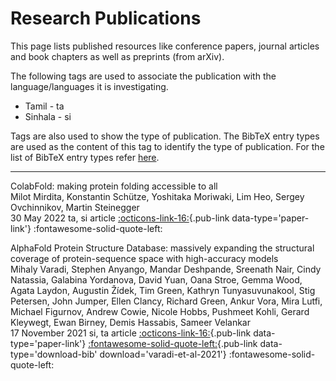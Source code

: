 <!-- @format -->

# Research Publications

This page lists published resources like conference papers, journal articles and book chapters as well as preprints (from arXiv).

The following tags are used to associate the publication with the language/languages it is investigating.

- Tamil - <lang>ta</lang>
- Sinhala - <lang>si</lang>

Tags are also used to show the type of publication. The BibTeX entry types are used as the content of this tag to identify the type of publication. For the list of BibTeX entry types refer [here](https://www.bibtex.com/e/entry-types/).

---
<!--  -->
<pub-title>ColabFold: making protein folding accessible to all</pub-title><br/>
<pub-authors>Milot Mirdita, Konstantin Schütze, Yoshitaka Moriwaki, Lim Heo, Sergey Ovchinnikov, Martin Steinegger </pub-authors><br/>
<pub-year>30 May 2022</pub-year> 
<lang>ta, si</lang> 
<entry-type>article</entry-type> 
[:octicons-link-16:](https://aclanthology.org/D19-1632/){.pub-link data-type='paper-link'}
<bibtex-copy  title='Copy to clipboard' data-clipboard-text='@article{Mirdita2022-ms,
  title    ={{ColabFold}: making protein folding accessible to all},
  author   ={Mirdita, Milot and Sch{\"u}tze, Konstantin and Moriwaki,
              Yoshitaka and Heo, Lim and Ovchinnikov, Sergey and Steinegger,
              Martin},
  journal  ={Nature Methods},
  volume   =  19,
  number   =  6,
  pages    ={679--682},
  month    =  jun,
  year     =  2022}'>:fontawesome-solid-quote-left:</bibtex-copy>
<!--  -->

<!--  -->
<pub-title>AlphaFold Protein Structure Database: massively expanding the structural coverage of protein-sequence space with high-accuracy models</pub-title><br/>
<pub-authors>Mihaly Varadi, Stephen Anyango, Mandar Deshpande, Sreenath Nair, Cindy Natassia, Galabina Yordanova, David Yuan, Oana Stroe, Gemma Wood, Agata Laydon, Augustin Žídek, Tim Green, Kathryn Tunyasuvunakool, Stig Petersen, John Jumper, Ellen Clancy, Richard Green, Ankur Vora, Mira Lutfi, Michael Figurnov, Andrew Cowie, Nicole Hobbs, Pushmeet Kohli, Gerard Kleywegt, Ewan Birney, Demis Hassabis, Sameer Velankar</pub-authors><br/>
<pub-year>17 November 2021</pub-year>
<lang>si, ta</lang> 
<entry-type>article</entry-type>
[:octicons-link-16:](https://academic.oup.com/nar/article/50/D1/D439/6430488){.pub-link data-type='paper-link'}
[:fontawesome-solid-quote-left:](./bib/varadi-et-al-2021.bib){.pub-link data-type='download-bib' download='varadi-et-al-2021'}
<bibtex-copy title='Copy to clipboard' data-clipboard-text='@article{10.1093/nar/gkab1061,
  author = {Varadi, Mihaly and Anyango, Stephen and Deshpande, Mandar and Nair, Sreenath and Natassia, Cindy and Yordanova, Galabina and Yuan, David and Stroe, Oana and Wood, Gemma and Laydon, Agata and Žídek, Augustin and Green, Tim and Tunyasuvunakool, Kathryn and Petersen, Stig and Jumper, John and Clancy, Ellen and Green, Richard and Vora, Ankur and Lutfi, Mira and Figurnov, Michael and Cowie, Andrew and Hobbs, Nicole and Kohli, Pushmeet and Kleywegt, Gerard and Birney, Ewan and Hassabis, Demis and Velankar, Sameer},
  title = "{AlphaFold Protein Structure Database: massively expanding the structural coverage of protein-sequence space with high-accuracy models}",
  journal = {Nucleic Acids Research},
  volume = {50},
  number = {D1},
  pages = {D439-D444},
  year = {2021},
  month = {11},
  abstract = "{The AlphaFold Protein Structure Database (AlphaFold DB, https://alphafold.ebi.ac.uk) is an openly accessible, extensive database of high-accuracy protein-structure predictions. Powered by AlphaFold v2.0 of DeepMind, it has enabled an unprecedented expansion of the structural coverage of the known protein-sequence space. AlphaFold DB provides programmatic access to and interactive visualization of predicted atomic coordinates, per-residue and pairwise model-confidence estimates and predicted aligned errors. The initial release of AlphaFold DB contains over 360,000 predicted structures across 21 model-organism proteomes, which will soon be expanded to cover most of the (over 100 million) representative sequences from the UniRef90 data set.The AlphaFold Protein Structure Database (AlphaFold DB, https://alphafold.ebi.ac.uk) is an extensive, public database of highly accurate protein structure models. The models are the products of AlphaFold2, an Artificial Intelligence algorithm developed by DeepMind. AlphaFold enabled scientists to investigate an unprecedented number of protein structures. The database we describe here provides access to these predicted models and information on their accuracy. The first version of AlphaFold DB contains over 360,000 models of 21 biologically essential species.}",
  issn = {0305-1048},
  doi = {10.1093/nar/gkab1061},
  url = {https://doi.org/10.1093/nar/gkab1061},
  eprint = {https://academic.oup.com/nar/article-pdf/50/D1/D439/43502749/gkab1061.pdf}}'>:fontawesome-solid-quote-left:</bibtex-copy>
<!--  -->

